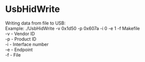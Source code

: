 # UsbHidWrite

Writing data from file to USB:  
  Example: ./UsbHidWrite -v 0x1d50 -p 0x607a -i 0 -e 1 -f Makefile  
  -v - Vendor ID  
  -p - Product ID  
  -i - Interface number  
  -e - Endpoint  
  -f - File  